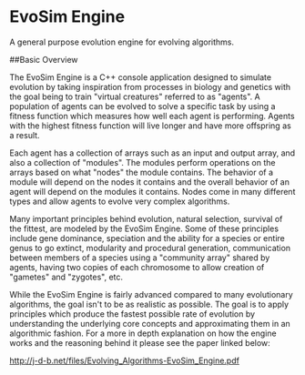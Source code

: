 # EvoSim  Engine

A general purpose evolution engine for evolving algorithms.

##Basic Overview

The EvoSim Engine is a C++ console application designed to simulate evolution by taking inspiration from processes in biology and genetics with the goal being to train "virtual creatures" referred to as "agents". A population of agents can be evolved to solve a specific task by using a fitness function which measures how well each agent is performing. Agents with the highest fitness function will live longer and have more offspring as a result.

Each agent has a collection of arrays such as an input and output array, and also a collection of "modules". The modules perform operations on the arrays based on what "nodes" the module contains. The behavior of a module will depend on the nodes it contains and the overall behavior of an agent will depend on the modules it contains. Nodes come in many different types and allow agents to evolve very complex algorithms.

Many important principles behind evolution, natural selection, survival of the fittest, are modeled by the EvoSim Engine. Some of these principles include gene dominance, speciation and the ability for a species or entire genus to go extinct, modularity and procedural generation, communication between members of a species using a "community array" shared by agents, having two copies of each chromosome to allow creation of "gametes" and "zygotes", etc.

While the EvoSim Engine is fairly advanced compared to many evolutionary algorithms, the goal isn't to be as realistic as possible. The goal is to apply principles which produce the fastest possible rate of evolution by understanding the underlying core concepts and approximating them in an algorithmic fashion. For a more in depth explanation on how the engine works and the reasoning behind it please see the paper linked below:

http://j-d-b.net/files/Evolving_Algorithms-EvoSim_Engine.pdf
